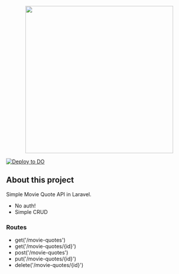 <p align="center"><a href="https://laravel.com" target="_blank"><img src="https://raw.githubusercontent.com/laravel/art/master/logo-lockup/5%20SVG/2%20CMYK/1%20Full%20Color/laravel-logolockup-cmyk-red.svg" width="400"></a></p>

[![Deploy to DO](https://www.deploytodo.com/do-btn-blue.svg)](https://cloud.digitalocean.com/apps/new?repo=https://github.com/lsinclair/MovieQuoteAPI/tree/master)

## About this project
Simple Movie Quote API in Laravel.

- No auth!
- Simple CRUD 

### Routes
- get('/movie-quotes')
- get('/movie-quotes/{id}')
- post('/movie-quotes')
- put('/movie-quotes/{id}')
- delete('/movie-quotes/{id}')
